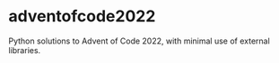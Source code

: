 # adventofcode2022

Python solutions to Advent of Code 2022, with minimal use of external libraries.
